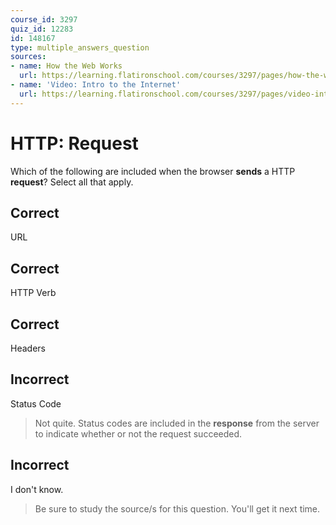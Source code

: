 ```yaml
---
course_id: 3297
quiz_id: 12283
id: 148167
type: multiple_answers_question
sources:
- name: How the Web Works
  url: https://learning.flatironschool.com/courses/3297/pages/how-the-web-works?module_item_id=173350
- name: 'Video: Intro to the Internet'
  url: https://learning.flatironschool.com/courses/3297/pages/video-intro-to-the-internet?module_item_id=270745
---
```


# HTTP: Request

Which of the following are included when the browser **sends** a HTTP
**request**? Select all that apply.

## Correct

URL

## Correct

HTTP Verb

## Correct

Headers

## Incorrect

Status Code

> Not quite. Status codes are included in the **response** from the server to
> indicate whether or not the request succeeded.

## Incorrect

I don't know.

> Be sure to study the source/s for this question. You'll get it next time.
